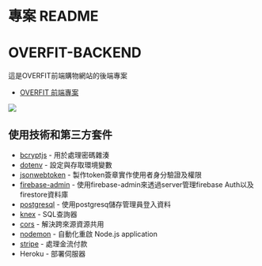 # 專案 README

# OVERFIT-BACKEND

這是OVERFIT前端購物網站的後端專案

- [OVERFIT 前端專案](https://github.com/croissant0517/clothing-e-commerce)

![](https://github.com/croissant0517/clothing-e-commerce/blob/master/readFiles/front%20page%20intro%201.gif)

## 使用技術和第三方套件

- [bcryptjs](https://www.npmjs.com/package/bcryptjs) - 用於處理密碼雜湊
- [dotenv](https://www.npmjs.com/package/dotenv) - 設定與存取環境變數
- [jsonwebtoken](https://www.npmjs.com/package/jsonwebtoken) - 製作token簽章實作使用者身分驗證及權限
- [firebase-admin](https://firebase.google.com/docs/admin/setup) - 使用firebase-admin來透過server管理firebase Auth以及firestore資料庫
- [postgresql](https://www.postgresql.org/) - 使用postgresq儲存管理員登入資料
- [knex](https://knexjs.org/) - SQL查詢器
- [cors](https://www.npmjs.com/package/cors) - 解決跨來源資源共用
- [nodemon](https://www.npmjs.com/package/nodemon) - 自動化重啟 Node.js application
- [stripe](https://stripe.com/) - 處理金流付款
- Heroku - 部署伺服器
